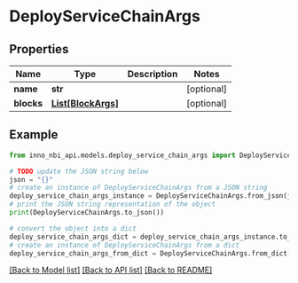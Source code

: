 # DeployServiceChainArgs


## Properties

Name | Type | Description | Notes
------------ | ------------- | ------------- | -------------
**name** | **str** |  | [optional] 
**blocks** | [**List[BlockArgs]**](BlockArgs.md) |  | [optional] 

## Example

```python
from inno_nbi_api.models.deploy_service_chain_args import DeployServiceChainArgs

# TODO update the JSON string below
json = "{}"
# create an instance of DeployServiceChainArgs from a JSON string
deploy_service_chain_args_instance = DeployServiceChainArgs.from_json(json)
# print the JSON string representation of the object
print(DeployServiceChainArgs.to_json())

# convert the object into a dict
deploy_service_chain_args_dict = deploy_service_chain_args_instance.to_dict()
# create an instance of DeployServiceChainArgs from a dict
deploy_service_chain_args_from_dict = DeployServiceChainArgs.from_dict(deploy_service_chain_args_dict)
```
[[Back to Model list]](../README.md#documentation-for-models) [[Back to API list]](../README.md#documentation-for-api-endpoints) [[Back to README]](../README.md)



